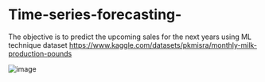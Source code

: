 # Time-series-forecasting-

The objective is to predict the upcoming sales for the next years using ML technique 
dataset
https://www.kaggle.com/datasets/pkmisra/monthly-milk-production-pounds

![image](https://user-images.githubusercontent.com/60258264/188280164-94174d1d-eed8-4d24-8d1f-5b9ca1d107c3.png)
